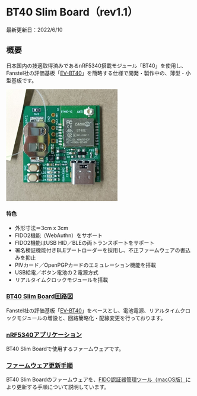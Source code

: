 # BT40 Slim Board（rev1.1）

最新更新日：2022/6/10

## 概要

日本国内の技適取得済みであるnRF5340搭載モジュール「BT40」を使用し、Fanstel社の評価基板「[EV-BT40](https://www.mouser.jp/ProductDetail/Fanstel/EV-BT40?qs=zW32dvEIR3sMMGv%2FNMlB9A%3D%3D)」を簡略する仕様で開発・製作中の、薄型・小型基板です。

<img src="assets01/0001.jpg" width="300">

#### 特色
- 外形寸法＝3cm x 3cm
- FIDO2機能（WebAuthn）をサポート
- FIDO2機能はUSB HID／BLEの両トランスポートをサポート
- 署名検証機能付きBLEブートローダーを採用し、不正ファームウェアの書込みを抑止
- PIVカード／OpenPGPカードのエミュレーション機能を搭載
- USB給電／ボタン電池の２電源方式
- リアルタイムクロックモジュールを搭載

### [BT40 Slim Board回路図](../../FIDO2Device/BT40SlimBoard/pcb_rev1_1/SECUREBRD_002.pdf)

Fanstel社の評価基板「[EV-BT40](https://www.mouser.jp/ProductDetail/Fanstel/EV-BT40?qs=zW32dvEIR3sMMGv%2FNMlB9A%3D%3D)」をベースとし、電池電源、リアルタイムクロックモジュールの増設と、回路簡略化・配線変更を行っております。

### [nRF5340アプリケーション](../../nRF5340_app/README.md)

BT40 Slim Boardで使用するファームウェアです。

### [ファームウェア更新手順](../../MaintenanceTool/macOSApp/UPDATEFW_BLE.md)

BT40 Slim Boardのファームウェアを、[FIDO認証器管理ツール（macOS版）](../../MaintenanceTool/macOSApp)により更新する手順について説明しています。
